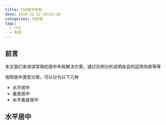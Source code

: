 ```yaml
---
title: CSS居中布局
date: 2019-12-12 10:21:28
categories: 大前端
tags: 
  - CSS
  - 布局
---
```


## 前言

本文我们来讲讲常用的居中布局解决方案，通过实例分析说明各自的适用场景等等

<!-- more -->

按照居中类型分类，可以分为以下几种

- 水平居中
- 垂直居中
- 水平垂直居中

## 水平居中

